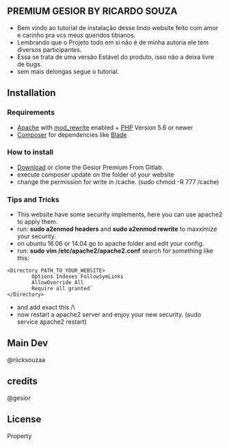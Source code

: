 ## PREMIUM GESIOR BY RICARDO SOUZA
 * Bem vindo ao tutorial de instalação desse lindo website feito com amor e carinho pra vcs meus queridos tibianos.
 * Lembrando que o Projeto todo em si não é de minha autoria ele tem diversos participantes.
 * Essa se trata de uma versão Estável do produto, isso não a deixa livre de bugs.
 * sem mais delongas segue o tutorial.
 
## Installation

### Requirements

* [Apache](http://www.apache.org/) with [mod_rewrite](http://httpd.apache.org/docs/current/mod/mod_rewrite.html) enabled + [PHP](http://php.net) Version 5.6 or newer
* [Composer](http://getcomposer.org) for dependencies like [Blade](https://laravel.com/docs/5.3/blade)

### How to install

* [Download](https://gitlab.com/riicksouzaa/premium-gesior/repository/v1.0.0.0/archive.zip) or clone the Gesior Premium From Gitlab.
* execute composer update on the folder of your website
* change the permission for write in /cache. (sudo chmod -R 777 /cache)

### Tips and Tricks

* This website have some security implements, here you can use apache2 to apply them.
* run: **sudo a2enmod headers** and **sudo a2enmod rewrite** to maxximize your security.
* on ubuntu 16.06 or 14.04 go to apache folder and edit your config.
* run: **sudo vim /etc/apache2/apache2.conf** search for something like this:

```
<Directory PATH_TO_YOUR_WEBSITE>
        Options Indexes FollowSymLinks
        AllowOverride All
        Require all granted`         
</Directory>
```

* and add exact this /\
* now restart a apache2 server and enjoy your new security. (sudo service apache2 restart)

## Main Dev
@riicksouzaa

## credits
@gesior

## License
Property
